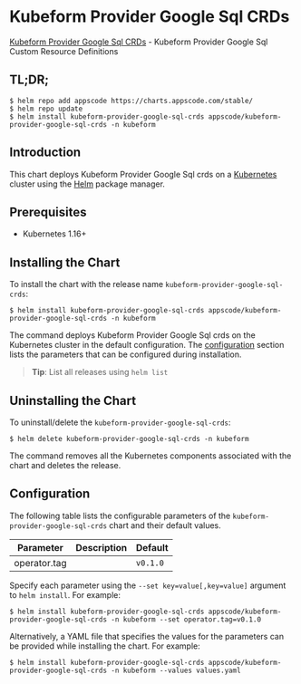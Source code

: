 # Kubeform Provider Google Sql CRDs

[Kubeform Provider Google Sql CRDs](https://github.com/kubeform) - Kubeform Provider Google Sql Custom Resource Definitions

## TL;DR;

```console
$ helm repo add appscode https://charts.appscode.com/stable/
$ helm repo update
$ helm install kubeform-provider-google-sql-crds appscode/kubeform-provider-google-sql-crds -n kubeform
```

## Introduction

This chart deploys Kubeform Provider Google Sql crds on a [Kubernetes](http://kubernetes.io) cluster using the [Helm](https://helm.sh) package manager.

## Prerequisites

- Kubernetes 1.16+

## Installing the Chart

To install the chart with the release name `kubeform-provider-google-sql-crds`:

```console
$ helm install kubeform-provider-google-sql-crds appscode/kubeform-provider-google-sql-crds -n kubeform
```

The command deploys Kubeform Provider Google Sql crds on the Kubernetes cluster in the default configuration. The [configuration](#configuration) section lists the parameters that can be configured during installation.

> **Tip**: List all releases using `helm list`

## Uninstalling the Chart

To uninstall/delete the `kubeform-provider-google-sql-crds`:

```console
$ helm delete kubeform-provider-google-sql-crds -n kubeform
```

The command removes all the Kubernetes components associated with the chart and deletes the release.

## Configuration

The following table lists the configurable parameters of the `kubeform-provider-google-sql-crds` chart and their default values.

|  Parameter   | Description | Default  |
|--------------|-------------|----------|
| operator.tag |             | `v0.1.0` |


Specify each parameter using the `--set key=value[,key=value]` argument to `helm install`. For example:

```console
$ helm install kubeform-provider-google-sql-crds appscode/kubeform-provider-google-sql-crds -n kubeform --set operator.tag=v0.1.0
```

Alternatively, a YAML file that specifies the values for the parameters can be provided while
installing the chart. For example:

```console
$ helm install kubeform-provider-google-sql-crds appscode/kubeform-provider-google-sql-crds -n kubeform --values values.yaml
```
